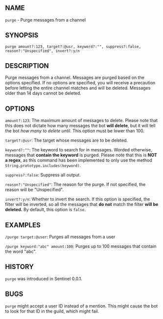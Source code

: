 ## NAME

`purge` - Purge messages from a channel

## SYNOPSIS

`purge amount?:123, target?:@usr, keyword?:"", suppress?:false, reason?:"Unspecified", invert?:y/n`

## DESCRIPTION

Purge messages from a channel. Messages are purged based on the options specified. If no options are specified, you will
receive a precaution before letting the entire channel matches and will be deleted. Messages older than 14 days cannot
be deleted.

## OPTIONS

`amount?:123`: The maximum amount of messages to delete. Please note that this does not dictate how many messages the
bot **will delete**, but it will tell the bot _how many to delete until_. This option must be lower than 100.

`target?:@usr`: The target whose messages are to be deleted.

`keyword?:""`: The keyword to search for in messages. Worded otherwise, messages that **contain the keyword** is purged.
Please note that this is **NOT a regex**, as this command has been implemented to only use the method
`String.prototype.includes(keyword)`.

`suppress?:false`: Suppress all output.

`reason?:"Unspecified"`: The reason for the purge. If not specified, the reason will be "Unspecified".

`invert?:y/n`: Whether to invert the search. If this option is specified, the filter will be inverted, so all the
messages that **do not** match the filter **will be deleted.** By default, this option is `false`.

## EXAMPLES

`/purge target:@user`: Purges all messages from a user

`/purge keyword:"abc" amount:100`: Purges up to 100 messages that contain the word "abc".

## HISTORY

`purge` was introduced in Sentinel 0.0.1.

## BUGS

`purge` might accept a user ID instead of a mention. This might cause the bot to look for that ID in the guild, which
might fail.
